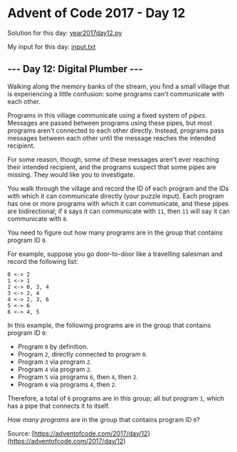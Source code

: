 # Advent of Code 2017 - Day 12

Solution for this day: [year2017day12.py](year2017/day12/year2017day12.py)

My input for this day: [input.txt](year2017/day12/input.txt)

## \--- Day 12: Digital Plumber ---

Walking along the memory banks of the stream, you find a small village that is
experiencing a little confusion: some programs can't communicate with each
other.

Programs in this village communicate using a fixed system of _pipes_. Messages
are passed between programs using these pipes, but most programs aren't
connected to each other directly. Instead, programs pass messages between each
other until the message reaches the intended recipient.

For some reason, though, some of these messages aren't ever reaching their
intended recipient, and the programs suspect that some pipes are missing. They
would like you to investigate.

You walk through the village and record the ID of each program and the IDs
with which it can communicate directly (your puzzle input). Each program has
one or more programs with which it can communicate, and these pipes are
bidirectional; if `8` says it can communicate with `11`, then `11` will say it
can communicate with `8`.

You need to figure out how many programs are in the group that contains
program ID `0`.

For example, suppose you go door-to-door like a travelling salesman and record
the following list:

    
    
    0 <-> 2
    1 <-> 1
    2 <-> 0, 3, 4
    3 <-> 2, 4
    4 <-> 2, 3, 6
    5 <-> 6
    6 <-> 4, 5
    

In this example, the following programs are in the group that contains program
ID `0`:

  * Program `0` by definition.
  * Program `2`, directly connected to program `0`.
  * Program `3` via program `2`.
  * Program `4` via program `2`.
  * Program `5` via programs `6`, then `4`, then `2`.
  * Program `6` via programs `4`, then `2`.

Therefore, a total of `6` programs are in this group; all but program `1`,
which has a pipe that connects it to itself.

_How many programs_ are in the group that contains program ID `0`?



Source: [https://adventofcode.com/2017/day/12](https://adventofcode.com/2017/day/12)
